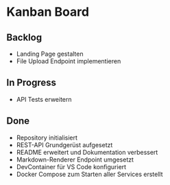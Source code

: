 # Kanban Board

## Backlog
- Landing Page gestalten
- File Upload Endpoint implementieren

## In Progress
- API Tests erweitern

## Done
- Repository initialisiert
- REST-API Grundgerüst aufgesetzt
- README erweitert und Dokumentation verbessert
- Markdown-Renderer Endpoint umgesetzt
- DevContainer für VS Code konfiguriert
- Docker Compose zum Starten aller Services erstellt
